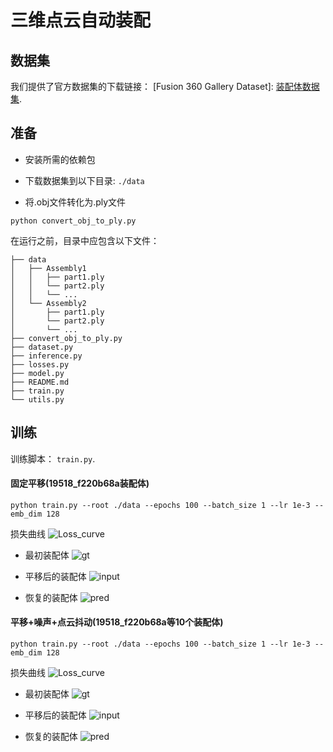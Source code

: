 # 三维点云自动装配


## 数据集

我们提供了官方数据集的下载链接： [Fusion 360 Gallery Dataset]: [装配体数据集](https://github.com/AutodeskAILab/Fusion360GalleryDataset/blob/master/docs/assembly.md#mesh). 

##  准备

- 安装所需的依赖包

- 下载数据集到以下目录: ```./data``` 

- 将.obj文件转化为.ply文件

```shell
python convert_obj_to_ply.py
```


在运行之前，目录中应包含以下文件：

```
├── data
│   ├── Assembly1
│   │   ├── part1.ply
│   │   └── part2.ply
│   │   └── ...
│   └── Assembly2
│       ├── part1.ply
│       └── part2.ply
│       └── ...
├── convert_obj_to_ply.py
├── dataset.py
├── inference.py
├── losses.py
├── model.py
├── README.md
├── train.py
└── utils.py
```

## 训练
训练脚本： ```train.py```.

#### 固定平移(19518_f220b68a装配体)

```shell
python train.py --root ./data --epochs 100 --batch_size 1 --lr 1e-3 --emb_dim 128
```
损失曲线
![Loss_curve](https://github.com/WeijieSun-max/assembly_results/blob/main/loss_curve.png)

+ 最初装配体
![gt](https://github.com/WeijieSun-max/assembly_results/blob/main/gt.png)

+ 平移后的装配体
![input](https://github.com/WeijieSun-max/assembly_results/blob/main/input.png)

+ 恢复的装配体
![pred](https://github.com/WeijieSun-max/assembly_results/blob/main/pred.png)


#### 平移+噪声+点云抖动(19518_f220b68a等10个装配体)
```shell
python train.py --root ./data --epochs 100 --batch_size 1 --lr 1e-3 --emb_dim 128
```
损失曲线
![Loss_curve](https://github.com/WeijieSun-max/assembly_results/blob/main/loss_curve10.png)

+ 最初装配体
![gt](https://github.com/WeijieSun-max/assembly_results/blob/main/gt10.png)

+ 平移后的装配体
![input](https://github.com/WeijieSun-max/assembly_results/blob/main/input10.png)

+ 恢复的装配体
![pred](https://github.com/WeijieSun-max/assembly_results/blob/main/pred10.png)

